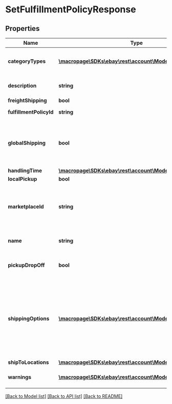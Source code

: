 # SetFulfillmentPolicyResponse

## Properties
Name | Type | Description | Notes
------------ | ------------- | ------------- | -------------
**categoryTypes** | [**\macropage\SDKs\ebay\rest\account\Model\CategoryType[]**](CategoryType.md) | The CategoryTypeEnum value to which this policy applies. Used to discern accounts that sell motor vehicles from those that don&#39;t. (Currently, each policy can be set to only one categoryTypes value at a time.) | [optional] 
**description** | **string** | An optional seller-defined description of the fulfillment policy for internal use (this value is not displayed to end users). Max length: 250 | [optional] 
**freightShipping** | **bool** | If set to true, the seller offers freight shipping. | [optional] 
**fulfillmentPolicyId** | **string** | A unique eBay-assigned ID for a fulfillment policy. This ID is generated when the policy is created. | [optional] 
**globalShipping** | **bool** | If set to true, the seller has opted-in to the Global Shipping Program and eBay automatically sets the international shipping service options to International Priority Shipping. If the value of globalShipping is false, the seller is responsible for specifying one or more international shipping service options if they want to ship internationally. | [optional] 
**handlingTime** | [**\macropage\SDKs\ebay\rest\account\Model\TimeDuration**](TimeDuration.md) |  | [optional] 
**localPickup** | **bool** | If set to true, the seller offers local pickup of their items. | [optional] 
**marketplaceId** | **string** | The ID of the eBay marketplace to which this fulfillment policy applies. If this value is not specified, value defaults to the seller&#39;s eBay registration site. For implementation help, refer to &lt;a href&#x3D;&#39;https://developer.ebay.com/devzone/rest/api-ref/account/types/MarketplaceIdEnum.html&#39;&gt;eBay API documentation&lt;/a&gt; | [optional] 
**name** | **string** | A user-defined name for this fulfillment policy. Names must be unique for policies assigned to the same marketplace. Max length: 64 | [optional] 
**pickupDropOff** | **bool** | If set to true, the seller offers the &amp;quot;Click and Collect&amp;quot; option. Currently, &amp;quot;Click and Collect&amp;quot; is available only to large retail merchants the eBay AU and UK marketplaces. | [optional] 
**shippingOptions** | [**\macropage\SDKs\ebay\rest\account\Model\ShippingOption[]**](ShippingOption.md) | A list that defines the seller&#39;s shipping configurations for DOMESTIC and INTERNATIONAL order shipments. The list has a single element if the seller ships to only domestic locations. If the seller also ships internationally, a second element defines their international shipping options. Shipping options configure the high-level shipping settings that apply to orders, such as flat-rate or calculated shipping, and any rate tables the seller wants to associate with the shipping services. Each shippingOption element has a shippingServices container that defines the list of shipping services (domestic or international) offered with this fulfillment policy. | [optional] 
**shipToLocations** | [**\macropage\SDKs\ebay\rest\account\Model\RegionSet**](RegionSet.md) |  | [optional] 
**warnings** | [**\macropage\SDKs\ebay\rest\account\Model\Error[]**](Error.md) | A list of warnings related to request. This field normally returns empty, which indicates the request did not generate any warnings. | [optional] 

[[Back to Model list]](../README.md#documentation-for-models) [[Back to API list]](../README.md#documentation-for-api-endpoints) [[Back to README]](../README.md)


